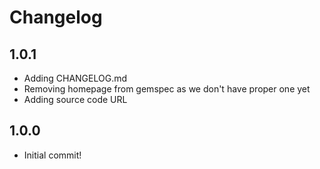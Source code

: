 # Changelog

## 1.0.1
- Adding CHANGELOG.md
- Removing homepage from gemspec as we don't have proper one yet
- Adding source code URL

## 1.0.0
- Initial commit!

